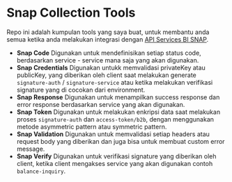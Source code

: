 # Snap Collection Tools

Repo ini adalah kumpulan tools yang saya buat, untuk membantu anda semua ketika anda melakukan integrasi dengan [API Services  BI SNAP](https://apidevportal.bi.go.id/snap/api-services).

- **Snap Code** Digunakan untuk mendefinisikan setiap status code, berdasarkan service - service mana saja yang akan digunakan.
- **Snap Credentials** Digunakan untukk memvalidasi privateKey atau publicKey, yang diberikan oleh client saat melakukan generate `signature-auth` / `signature-service` atau ketika melakukan verifikasi signature yang di cocokan dari environment.
- **Snap Response** Digunakan untuk menampilkan success response dan error response berdasarkan service yang akan digunakan.
- **Snap Token** Digunakan untuk melakukan enkripsi data saat melakukan proses `signature-auth` dan `access-token/b2b`, dengan menggunakan metode asymmetric pattern atau symmetric pattern.
- **Snap Validation** Digunakan untuk memvalidasi setiap headers atau request body yang diberikan dan juga bisa untuk membuat custom error message.
- **Snap Verify** Digunakan untuk verifikasi signature yang diberikan oleh client, ketika client mengakses service yang akan digunakan contoh `balance-inquiry`.
